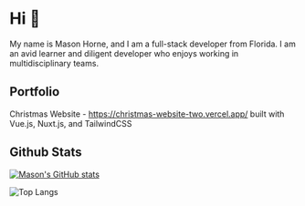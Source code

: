 # Hi 👋
My name is Mason Horne, and I am a full-stack developer from Florida. I am an avid learner and diligent developer who enjoys working in multidisciplinary teams.
## Portfolio
Christmas Website - https://christmas-website-two.vercel.app/ built with Vue.js, Nuxt.js, and TailwindCSS
## Github Stats
[![Mason's GitHub stats](https://github-readme-stats.vercel.app/api?username=masonscotthorne)](https://github.com/anuraghazra/github-readme-stats)

![Top Langs](https://github-readme-stats.vercel.app/api/top-langs/?username=anuraghazra&layout=compact)
